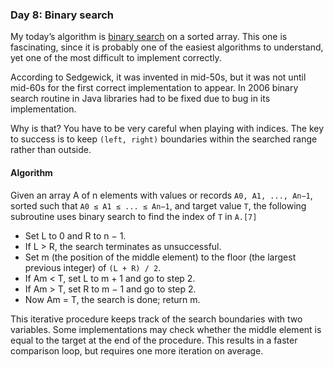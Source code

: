 ### Day 8: Binary search

My today’s algorithm is [binary search](https://en.wikipedia.org/wiki/Binary_search_algorithm) on a sorted array. This one is fascinating, since it is probably one of the easiest algorithms to understand, yet one of the most difficult to implement correctly.

According to Sedgewick, it was invented in mid-50s, but it was not until mid-60s for the first correct implementation to appear. In 2006 binary search routine in Java libraries had to be fixed due to bug in its implementation.

Why is that? You have to be very careful when playing with indices. The key to success is to keep `(left, right)` boundaries within the searched range rather than outside.

#### Algorithm

Given an array A of n elements with values or records `A0, A1, ..., An−1`, sorted such that `A0 ≤ A1 ≤ ... ≤ An−1`, and target value `T`, the following subroutine uses binary search to find the index of `T` in `A.[7]`

- Set L to 0 and R to n − 1.
- If L > R, the search terminates as unsuccessful.
- Set m (the position of the middle element) to the floor (the largest previous integer) of `(L + R) / 2`.
- If Am < T, set L to m + 1 and go to step 2.
- If Am > T, set R to m − 1 and go to step 2.
- Now Am = T, the search is done; return m.

This iterative procedure keeps track of the search boundaries with two variables. Some implementations may check whether the middle element is equal to the target at the end of the procedure. This results in a faster comparison loop, but requires one more iteration on average.
